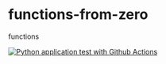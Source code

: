# functions-from-zero
functions

[![Python application test with Github Actions](https://github.com/TheOphige/functions-from-zero/actions/workflows/main.yml/badge.svg?branch=main)](https://github.com/TheOphige/functions-from-zero/actions/workflows/main.yml)
